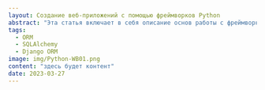 ```yaml
---
layout: Создание веб-приложений с помощью фреймворков Python
abstract: "Эта статья включает в себя описание основ работы с фреймворками Python, таких как Flask или Django, и создание веб-приложений с их помощью"
tags: 
  - ORM
  - SQLAlchemy
  - Django ORM
image: img/Python-WB01.png
content: "здесь будет контент"
date: 2023-03-27
---
```

